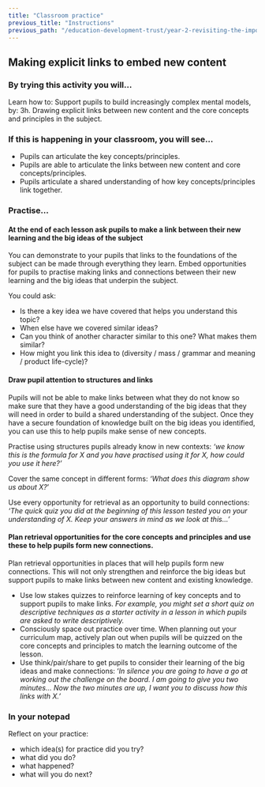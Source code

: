 ```yaml
---
title: "Classroom practice"
previous_title: "Instructions"
previous_path: "/education-development-trust/year-2-revisiting-the-importance-of-subject-and-curriculum-knowledge/spring-week-5-ect-instructions"
---
```


## Making explicit links to embed new content

### By trying this activity you will…

Learn how to:
Support pupils to build increasingly complex mental models, by:
3h. Drawing explicit links between new content and the core concepts and principles in the subject.

### If this is happening in your classroom, you will see…

- Pupils can articulate the key concepts/principles.
- Pupils are able to articulate the links between new content and core concepts/principles.
- Pupils articulate a shared understanding of how key concepts/principles link together.

### Practise...

#### At the end of each lesson ask pupils to make a link between their new learning and the big ideas of the subject

You can demonstrate to your pupils that links to the foundations of the subject can be made through everything they learn. Embed opportunities for pupils to practise making links and connections between their new learning and the big ideas that underpin the subject.

You could ask:

- Is there a key idea we have covered that helps you understand this topic?
- When else have we covered similar ideas?
- Can you think of another character similar to this one? What makes them similar?
- How might you link this idea to (diversity / mass / grammar and meaning / product life-cycle)?

#### Draw pupil attention to structures and links

Pupils will not be able to make links between what they do not know so make sure that they have a good understanding of the big ideas that they will need in order to build a shared understanding of the subject. Once they have a secure foundation of knowledge built on the big ideas you identified, you can use this to help pupils make sense of new concepts.

Practise using structures pupils already know in new contexts: _‘we know this is the formula for X and you have practised using it for X, how could you use it here?’_

Cover the same concept in different forms: _‘What does this diagram show us about X?_’

Use every opportunity for retrieval as an opportunity to build connections: _‘The quick quiz you did at the beginning of this lesson tested you on your understanding of X. Keep your answers in mind as we look at this…’_

#### Plan retrieval opportunities for the core concepts and principles and use these to help pupils form new connections.

Plan retrieval opportunities in places that will help pupils form new connections. This will not only strengthen and reinforce the big ideas but support pupils to make links between new content and existing knowledge.

- Use low stakes quizzes to reinforce learning of key concepts and to support pupils to make links. _For example, you might set a short quiz on descriptive techniques as a starter activity in a lesson in which pupils are asked to write descriptively._
- Consciously space out practice over time. When planning out your curriculum map, actively plan out when pupils will be quizzed on the core concepts and principles to match the learning outcome of the lesson.
- Use think/pair/share to get pupils to consider their learning of the big ideas and make connections: ‘_In silence you are going to have a go at working out the challenge on the board. I am going to give you two minutes… Now the two minutes are up, I want you to discuss how this links with X.’_

### In your notepad

Reflect on your practice:

- which idea(s) for practice did you try?
- what did you do?
- what happened?
- what will you do next?
